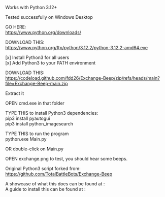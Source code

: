 Works with Python 3.12+    
    
Tested successfully on Windows Desktop    
    
GO HERE:    
  https://www.python.org/downloads/    
    
DOWNLOAD THIS:    
  https://www.python.org/ftp/python/3.12.2/python-3.12.2-amd64.exe    
    
  [x] Install Python3 for all users    
  [x] Add Python3 to your PATH environment    
    
DOWNLOAD THIS:    
  https://codeload.github.com/fdd26/Exchange-Beep/zip/refs/heads/main?file=Exchange-Beep-main.zip    
    
Extract it    
    
OPEN cmd.exe in that folder    
    
TYPE THIS to install Python3 dependencies:    
  pip3 install pyautogui    
  pip3 install python_imagesearch    
    
TYPE THIS to run the program    
  python.exe Main.py    
    
OR double-click on Main.py    
    
OPEN exchange.png to test, you should hear some beeps.    
    
Original Python3 script forked from:    
  https://github.com/TotalBattleBots/Exchange-Beep    
    
A showcase of what this does can be found at :    
A guide to install this can be found at      :    
    

